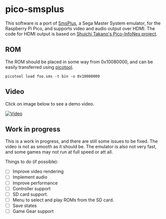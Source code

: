 # pico-smsplus

This software is a port of [SmsPlus](https://segaretro.org/SMS_Plus), a Sega Master System emulator, for the Raspberry Pi Pico, and supports video and audio output over HDMI.
The code for HDMI output is based on [Shuichi Takano's Pico-InfoNes project](https://github.com/shuichitakano/pico-infones). 

## ROM
The ROM should be placed in some way from 0x10080000, and can be easily transferred using [picotool](https://github.com/raspberrypi/picotool).
```
picotool load foo.sms -t bin -o 0x10080000
```

## Video
Click on image below to see a demo video.

[![Video](https://img.youtube.com/vi/7Hi5HdAcsqc/0.jpg)](https://www.youtube.com/watch?v=7Hi5HdAcsqc)

## Work in progress

This is a work in progress, and there are still some issues to be fixed. The video is not as smooth as it should be. The emulator is also not very fast, and some games may not run at full speed or att all.

Things to do (if possible):

- [ ] Improve video rendering
- [ ] Implement audio
- [ ] Improve performance
- [ ] Controller support
- [ ] SD card support.
- [ ] Menu to select and play ROMs from the SD card.
- [ ] Save states
- [ ] Game Gear support

